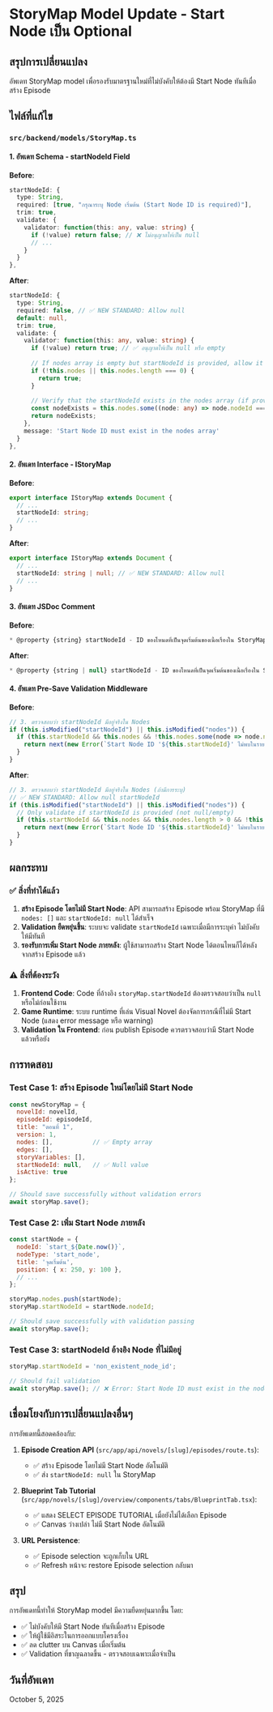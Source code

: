 # StoryMap Model Update - Start Node เป็น Optional

## สรุปการเปลี่ยนแปลง

อัพเดท StoryMap model เพื่อรองรับมาตรฐานใหม่ที่ไม่บังคับให้ต้องมี Start Node ทันทีเมื่อสร้าง Episode

## ไฟล์ที่แก้ไข

### `src/backend/models/StoryMap.ts`

#### 1. อัพเดท Schema - startNodeId Field

**Before**:
```typescript
startNodeId: { 
  type: String, 
  required: [true, "กรุณาระบุ Node เริ่มต้น (Start Node ID is required)"], 
  trim: true,
  validate: {
    validator: function(this: any, value: string) {
      if (!value) return false; // ❌ ไม่อนุญาตให้เป็น null
      // ...
    }
  }
},
```

**After**:
```typescript
startNodeId: { 
  type: String, 
  required: false, // ✅ NEW STANDARD: Allow null
  default: null,
  trim: true,
  validate: {
    validator: function(this: any, value: string) {
      if (!value) return true; // ✅ อนุญาตให้เป็น null หรือ empty
      
      // If nodes array is empty but startNodeId is provided, allow it
      if (!this.nodes || this.nodes.length === 0) {
        return true;
      }
      
      // Verify that the startNodeId exists in the nodes array (if provided)
      const nodeExists = this.nodes.some((node: any) => node.nodeId === value);
      return nodeExists;
    },
    message: 'Start Node ID must exist in the nodes array'
  }
},
```

#### 2. อัพเดท Interface - IStoryMap

**Before**:
```typescript
export interface IStoryMap extends Document {
  // ...
  startNodeId: string;
  // ...
}
```

**After**:
```typescript
export interface IStoryMap extends Document {
  // ...
  startNodeId: string | null; // ✅ NEW STANDARD: Allow null
  // ...
}
```

#### 3. อัพเดท JSDoc Comment

**Before**:
```typescript
* @property {string} startNodeId - ID ของโหนดที่เป็นจุดเริ่มต้นของเนื้อเรื่องใน StoryMap นี้
```

**After**:
```typescript
* @property {string | null} startNodeId - ID ของโหนดที่เป็นจุดเริ่มต้นของเนื้อเรื่องใน StoryMap นี้ (✅ NEW: Can be null - not required immediately)
```

#### 4. อัพเดท Pre-Save Validation Middleware

**Before**:
```typescript
// 3. ตรวจสอบว่า startNodeId มีอยู่จริงใน Nodes
if (this.isModified("startNodeId") || this.isModified("nodes")) {
  if (this.startNodeId && this.nodes && !this.nodes.some(node => node.nodeId === this.startNodeId)) {
    return next(new Error(`Start Node ID '${this.startNodeId}' ไม่พบในรายการ Nodes ของ StoryMap นี้`));
  }
}
```

**After**:
```typescript
// 3. ตรวจสอบว่า startNodeId มีอยู่จริงใน Nodes (ถ้ามีการระบุ)
// ✅ NEW STANDARD: Allow null startNodeId
if (this.isModified("startNodeId") || this.isModified("nodes")) {
  // Only validate if startNodeId is provided (not null/empty)
  if (this.startNodeId && this.nodes && this.nodes.length > 0 && !this.nodes.some(node => node.nodeId === this.startNodeId)) {
    return next(new Error(`Start Node ID '${this.startNodeId}' ไม่พบในรายการ Nodes ของ StoryMap นี้`));
  }
}
```

## ผลกระทบ

### ✅ สิ่งที่ทำได้แล้ว

1. **สร้าง Episode โดยไม่มี Start Node**: API สามารถสร้าง Episode พร้อม StoryMap ที่มี `nodes: []` และ `startNodeId: null` ได้สำเร็จ
2. **Validation ยืดหยุ่นขึ้น**: ระบบจะ validate `startNodeId` เฉพาะเมื่อมีการระบุค่า ไม่บังคับให้มีทันที
3. **รองรับการเพิ่ม Start Node ภายหลัง**: ผู้ใช้สามารถสร้าง Start Node ได้ตอนไหนก็ได้หลังจากสร้าง Episode แล้ว

### ⚠️ สิ่งที่ต้องระวัง

1. **Frontend Code**: Code ที่อ้างอิง `storyMap.startNodeId` ต้องตรวจสอบว่าเป็น `null` หรือไม่ก่อนใช้งาน
2. **Game Runtime**: ระบบ runtime ที่เล่น Visual Novel ต้องจัดการกรณีที่ไม่มี Start Node (แสดง error message หรือ warning)
3. **Validation ใน Frontend**: ก่อน publish Episode ควรตรวจสอบว่ามี Start Node แล้วหรือยัง

## การทดสอบ

### Test Case 1: สร้าง Episode ใหม่โดยไม่มี Start Node
```javascript
const newStoryMap = {
  novelId: novelId,
  episodeId: episodeId,
  title: "ตอนที่ 1",
  version: 1,
  nodes: [],           // ✅ Empty array
  edges: [],
  storyVariables: [],
  startNodeId: null,   // ✅ Null value
  isActive: true
};

// Should save successfully without validation errors
await storyMap.save();
```

### Test Case 2: เพิ่ม Start Node ภายหลัง
```javascript
const startNode = {
  nodeId: `start_${Date.now()}`,
  nodeType: 'start_node',
  title: 'จุดเริ่มต้น',
  position: { x: 250, y: 100 },
  // ...
};

storyMap.nodes.push(startNode);
storyMap.startNodeId = startNode.nodeId;

// Should save successfully with validation passing
await storyMap.save();
```

### Test Case 3: startNodeId อ้างอิง Node ที่ไม่มีอยู่
```javascript
storyMap.startNodeId = 'non_existent_node_id';

// Should fail validation
await storyMap.save(); // ❌ Error: Start Node ID must exist in the nodes array
```

## เชื่อมโยงกับการเปลี่ยนแปลงอื่นๆ

การอัพเดทนี้สอดคล้องกับ:

1. **Episode Creation API** (`src/app/api/novels/[slug]/episodes/route.ts`):
   - ✅ สร้าง Episode โดยไม่มี Start Node อัตโนมัติ
   - ✅ ส่ง `startNodeId: null` ใน StoryMap

2. **Blueprint Tab Tutorial** (`src/app/novels/[slug]/overview/components/tabs/BlueprintTab.tsx`):
   - ✅ แสดง SELECT EPISODE TUTORIAL เมื่อยังไม่ได้เลือก Episode
   - ✅ Canvas ว่างเปล่า ไม่มี Start Node อัตโนมัติ

3. **URL Persistence**:
   - ✅ Episode selection จะถูกเก็บใน URL
   - ✅ Refresh หน้าจะ restore Episode selection กลับมา

## สรุป

การอัพเดทนี้ทำให้ StoryMap model มีความยืดหยุ่นมากขึ้น โดย:
- ✅ ไม่บังคับให้มี Start Node ทันทีเมื่อสร้าง Episode
- ✅ ให้ผู้ใช้มีอิสระในการออกแบบโครงเรื่อง
- ✅ ลด clutter บน Canvas เมื่อเริ่มต้น
- ✅ Validation ที่ชาญฉลาดขึ้น - ตรวจสอบเฉพาะเมื่อจำเป็น

## วันที่อัพเดท
October 5, 2025

